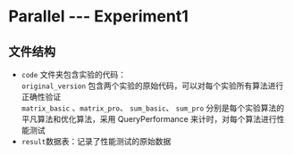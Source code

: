 # Parallel --- Experiment1

## 文件结构
- `code` 文件夹包含实验的代码：  
`original_version` 包含两个实验的原始代码，可以对每个实验所有算法进行正确性验证  
`matrix_basic` 、`matrix_pro`、 `sum_basic`、 `sum_pro` 分别是每个实验算法的平凡算法和优化算法，采用 QueryPerformance 来计时，对每个算法进行性能测试
- `result`数据表：记录了性能测试的原始数据
